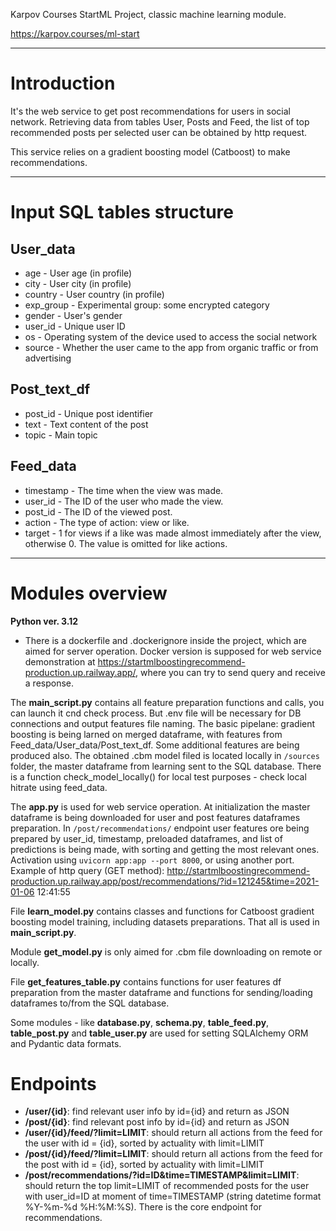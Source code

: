Karpov Courses StartML Project, classic machine learning module.

https://karpov.courses/ml-start

---

# Introduction

It's the web service to get post recommendations for users in social network.
Retrieving data from tables User, Posts and Feed, the list of top recommended posts per selected user can be obtained 
by http request.

This service relies on a gradient boosting model (Catboost) to make recommendations. 

---

# Input SQL tables structure

## User_data

- age - User age (in profile)
- city - User city (in profile)
- country - User country (in profile)
- exp_group - Experimental group: some encrypted category
- gender - User's gender
- user_id - Unique user ID
- os - Operating system of the device used to access the social network
- source - Whether the user came to the app from organic traffic or from advertising

##  Post_text_df 

- post_id - Unique post identifier
- text - Text content of the post
- topic - Main topic

##  Feed_data 

- timestamp - The time when the view was made.
- user_id - The ID of the user who made the view.
- post_id - The ID of the viewed post.
- action - The type of action: view or like.
- target - 1 for views if a like was made almost immediately after the view, otherwise 0. The value is omitted for 
like actions.

---

# Modules overview 

**Python ver. 3.12**

- There is a dockerfile and .dockerignore inside the project, which are aimed for server operation. Docker version 
is supposed for web service demonstration at https://startmlboostingrecommend-production.up.railway.app/, where you can 
try to send query and receive a response.

The **main_script.py** contains all feature preparation functions and calls, you can launch it cnd check process. 
But .env file will be necessary for DB connections and output features file naming.
The basic pipelane: gradient boosting is being larned on merged dataframe, with features from 
Feed_data/User_data/Post_text_df. Some additional features are being produced also. The obtained .cbm model filed is 
located locally in `/sources` folder, the master dataframe from learning sent to the SQL database. There is a function 
check_model_locally() for local test purposes - check local hitrate using feed_data.


The **app.py** is used for web service operation. At initialization the master dataframe is being downloaded for user and 
post features dataframes preparation. In `/post/recommendations/` endpoint user features ore being prepared by user_id, 
timestamp, preloaded dataframes, and list of predictions is being made, with sorting and getting the most relevant ones. 
Activation using `uvicorn app:app --port 8000`, or using another port. Example of http query (GET method): 
http://startmlboostingrecommend-production.up.railway.app/post/recommendations/?id=121245&time=2021-01-06 12:41:55

File **learn_model.py** contains classes and functions for Catboost gradient boosting model training, including datasets 
preparations. That all is used in **main_script.py**.

Module **get_model.py** is only aimed for .cbm file downloading on remote or locally.

File **get_features_table.py** contains functions for user features df preparation from the master dataframe and functions
for sending/loading dataframes to/from the SQL database.

Some modules - like **database.py**, **schema.py**, **table_feed.py**, **table_post.py** and **table_user.py** are used 
for setting SQLAlchemy ORM and Pydantic data formats.

# Endpoints

- **/user/{id}**: find relevant user info by id={id} and return as JSON
- **/post/{id}**: find relevant post info  by id={id} and return as JSON
- **/user/{id}/feed/?limit=LIMIT**: should return all actions from the feed for the user with id = {id}, sorted by 
actuality with limit=LIMIT
- **/post/{id}/feed/?limit=LIMIT**: should return all actions from the feed for the post with id = {id}, sorted by 
actuality with limit=LIMIT
- **/post/recommendations/?id=ID&time=TIMESTAMP&limit=LIMIT**: should return the top limit=LIMIT of recommended posts for the user with
user_id=ID at moment of time=TIMESTAMP (string datetime format %Y-%m-%d %H:%M:%S). There is the core endpoint for
recommendations.




